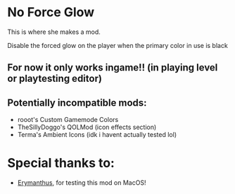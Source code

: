 # No Force Glow

This is where she makes a mod.

Disable the forced glow on the player when the primary color in use is black

## For now it only works ingame!! (in playing level or playtesting editor)

## Potentially incompatible mods:
- rooot's Custom Gamemode Colors
- TheSillyDoggo's QOLMod (icon effects section)
- Terma's Ambient Icons (idk i havent actually tested lol)

# Special thanks to:
- [Erymanthus](https://github.com/RayDeeUx), for testing this mod on MacOS!